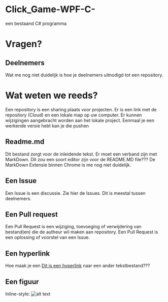 # Click_Game-WPF-C-
een bestaand C# programma
# Vragen?
## Deelnemers
Wat me nog niet duidelijk is hoe je deelnemers uitnodigd tot een repository.
# Wat weten we reeds?
Een repository is een sharing plaats voor projecten. Er is een link met de repository (Cloud) en een lokale map op uw computer. Er kunnen wijzigingen aangebracht worden aan het lokale project. Eenmaal je een werkende versie hebt kan je die pushen
## Readme.md
Dit bestand zorgt voor de inleidende tekst. Er moet een verband zijn met MarkDown. Dit zou een soort editor zijn voor de README.MD file???
De MarkDown Extensie binnen Chrome is me nog niet duidelijk.
## Een Issue
Een Issue is een discussie. Zie hier de Issues. Dit is meestal tussen deelnemers.
## Een Pull request
Een Pull Request is een wijziging, toevoeging of verwijdering van bestand(en) die de autheur wil maken aan repository. Een Pull Request is een oplossing of voorstel van een Issue.
## Een hyperlink
Hoe maak je een [Dit is een hyperlink](test.md) naar een ander tekstbestand???  
## Een figuur
Inline-style: 
![alt text](https://www.google.com/url?sa=i&source=images&cd=&cad=rja&uact=8&ved=2ahUKEwiiys20o4fgAhUODewKHY-hB_UQjRx6BAgBEAU&url=https%3A%2F%2Fwww.discogs.com%2Fartist%2F897395-Amy-MacDonald&psig=AOvVaw2YITrD3YjFRBRKAKFuXMT8&ust=1548448786501920 "Logo Title Text 1")
